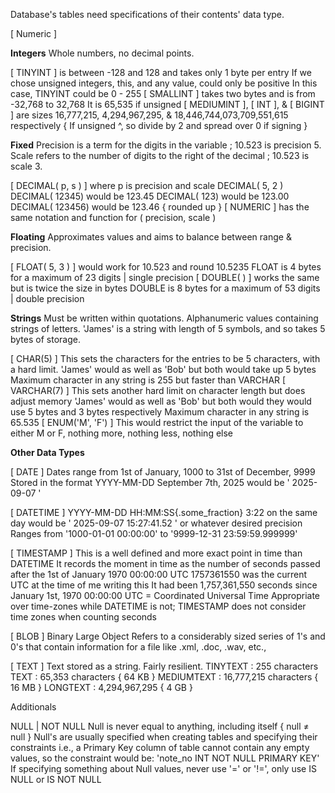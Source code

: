 Database's tables need specifications of their contents' data type.

[ Numeric ]

**Integers**
Whole numbers, no decimal points.

[ TINYINT ] is between -128 and 128 and takes only 1 byte per entry
	If we chose unsigned integers, this, and any value, could only be positive
		In this case, TINYINT could be 0 - 255
[ SMALLINT ] takes two bytes and is from -32,768 to 32,768
	It is 65,535 if unsigned
[ MEDIUMINT ], [ INT ], & [ BIGINT ] are sizes 16,777,215, 4,294,967,295, & 18,446,744,073,709,551,615 respectively
		{ If unsigned ^, so divide by 2 and spread over 0 if signing }

**Fixed**
Precision is a term for the digits in the variable ; 10.523 is precision 5.
Scale refers to the number of digits to the right of the decimal ; 10.523 is scale 3.

[ DECIMAL( p, s ) ] 
	where p is precision and scale
	DECIMAL( 5, 2 )
		DECIMAL( 12345) would be 123.45
			DECIMAL( 123) would be 123.00
				DECIMAL( 123456) would be 123.46 { rounded up }
	[ NUMERIC ] has the same notation and function for ( precision, scale )

**Floating**
Approximates values and aims to balance between range & precision.

[ FLOAT( 5, 3 ) ] would work for 10.523 and round 10.5235
	FLOAT is 4 bytes for a maximum of 23 digits | single precision
[ DOUBLE( ) ] works the same but is twice the size in bytes
	DOUBLE is 8 bytes for a maximum of 53 digits | double precision


**Strings**
Must be written within quotations.
Alphanumeric values containing strings of letters. 'James' is a string with length of 5 symbols, and so takes 5 bytes of storage.
	
[ CHAR(5) ]
	This sets the characters for the entries to be 5 characters, with a hard limit. 
		'James' would as well as 'Bob' but both would take up 5 bytes
			Maximum character in any string is 255 but faster than VARCHAR
[ VARCHAR(7) ]
	This sets another hard limit on character length but does adjust memory
		'James' would as well as 'Bob' but both would they would use 5 bytes and 3 bytes respectively
			Maximum character in any string is 65.535
[ ENUM('M', 'F') ]
	This would restrict the input of the variable to either M or F, nothing more, nothing less, nothing else

**Other Data Types**

[ DATE ]
	Dates range from 1st of January, 1000 to 31st of December, 9999
		Stored in the format YYYY-MM-DD
		September 7th, 2025 would be ' 2025-09-07 '

[ DATETIME ]
	YYYY-MM-DD HH:MM:SS{.some_fraction}
		3:22 on the same day would be ' 2025-09-07 15:27:41.52 ' or whatever desired precision
			Ranges from '1000-01-01 00:00:00' to '9999-12-31 23:59:59.999999'

[ TIMESTAMP ]
	This is a well defined and more exact point in time than DATETIME
		It records the moment in time as the number of seconds passed after the 1st of January 1970 00:00:00 UTC
			1757361550 was the current UTC at the time of me writing this
				It had been 1,757,361,550 seconds since January 1st, 1970 00:00:00
			UTC = Coordinated Universal Time
			Appropriate over time-zones while DATETIME is not; TIMESTAMP does not consider time zones when counting seconds

[ BLOB ]
Binary Large Object
	Refers to a considerably sized series of 1's and 0's that contain information for a file like .xml, .doc, .wav, etc.,

[ TEXT ]
Text stored as a string. Fairly resilient.
	TINYTEXT : 255 characters
	TEXT : 65,353 characters { 64 KB }
	MEDIUMTEXT : 16,777,215 characters { 16 MB }
	LONGTEXT : 4,294,967,295 { 4 GB }

Additionals

NULL | NOT NULL
	Null is never equal to anything, including itself { null $\neq$ null }
		Null's are usually specified when creating tables and specifying their constraints
			i.e., a Primary Key column of table cannot contain any empty values, so the constraint would be:
				'note_no INT NOT NULL PRIMARY KEY'
					If specifying something about Null values, never use '=' or '!=', only use IS NULL or IS NOT NULL